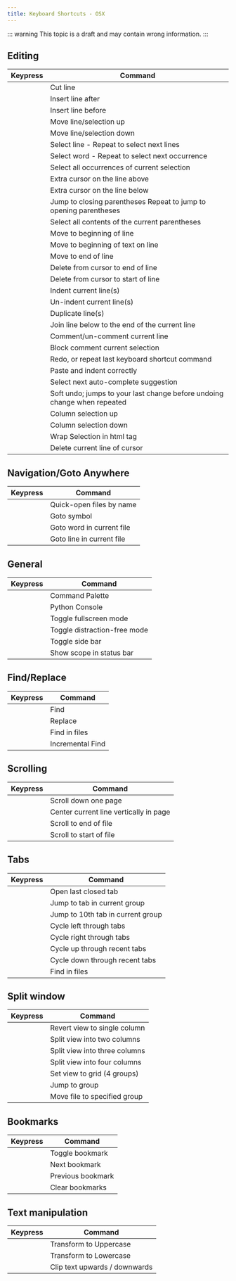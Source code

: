 ```yaml
---
title: Keyboard Shortcuts - OSX
---
```


::: warning
This topic is a draft and may contain wrong information.
:::

## Editing

| Keypress                                 | Command                                                                  |
| ---------------------------------------- | ------------------------------------------------------------------------ |
| <Key k="command+x" />                    | Cut line                                                                 |
| <Key k="command+enter" />                | Insert line after                                                        |
| <Key k="command+shift+enter" />          | Insert line before                                                       |
| <Key k="command+ctrl+up" />              | Move line/selection up                                                   |
| <Key k="command+ctrl+down" />            | Move line/selection down                                                 |
| <Key k="command+l" />                    | Select line - Repeat to select next lines                                |
| <Key k="command+d" />                    | Select word - Repeat to select next occurrence                           |
| <Key k="ctrl+command+g" />               | Select all occurrences of current selection                              |
| <Key k="ctrl+shift+up" />                | Extra cursor on the line above                                           |
| <Key k="ctrl+shift+down" />              | Extra cursor on the line below                                           |
| <Key k="ctrl+m" />                       | Jump to closing parentheses Repeat to jump to opening parentheses        |
| <Key k="ctrl+shift+m" />                 | Select all contents of the current parentheses                           |
| <Key k="ctrl+a" />                       | Move to beginning of line                                                |
| <Key k="command+left" />                 | Move to beginning of text on line                                        |
| <Key k="ctrl+e, command+right" />        | Move to end of line                                                      |
| <Key k="command+k, command+k" />         | Delete from cursor to end of line                                        |
| <Key k="command+k, command+backspace" /> | Delete from cursor to start of line                                      |
| <Key k="command+]" />                    | Indent current line(s)                                                   |
| <Key k="command+[" />                    | Un-indent current line(s)                                                |
| <Key k="command+shift+d" />              | Duplicate line(s)                                                        |
| <Key k="command+j" />                    | Join line below to the end of the current line                           |
| <Key k="command+/" />                    | Comment/un-comment current line                                          |
| <Key k="command+option+/" />             | Block comment current selection                                          |
| <Key k="command+y" />                    | Redo, or repeat last keyboard shortcut command                           |
| <Key k="command+shift+v" />              | Paste and indent correctly                                               |
| <Key k="ctrl+space" />                   | Select next auto-complete suggestion                                     |
| <Key k="command+u" />                    | Soft undo; jumps to your last change before undoing change when repeated |
| <Key k="ctrl+shift+up" />                | Column selection up                                                      |
| <Key k="ctrl+shift+down" />              | Column selection down                                                    |
| <Key k="ctrl+shift+w" />                 | Wrap Selection in html tag                                               |
| <Key k="ctrl+shift+k" />                 | Delete current line of cursor                                            |


## Navigation/Goto Anywhere

| Keypress                         | Command                   |
| -------------------------------- | ------------------------- |
| <Key k="command+p, command+t" /> | Quick-open files by name  |
| <Key k="command+r" />            | Goto symbol               |
|                                  | Goto word in current file |
| <Key k="ctrl+g" />               | Goto line in current file |


## General

| Keypress                         | Command                      |
| -------------------------------- | ---------------------------- |
| <Key k="command+shift+p" />      | Command Palette              |
| <Key k="ctrl+`" />               | Python Console               |
| <Key k="ctrl+command+f" />       | Toggle fullscreen mode       |
| <Key k="ctrl+shift+command+f" /> | Toggle distraction-free mode |
| <Key k="command+k, command+b" /> | Toggle side bar              |
| <Key k="ctrl+shift+p" />         | Show scope in status bar     |


## Find/Replace

| Keypress                     | Command          |
| -----------------------      | ---------------- |
| <Key k="command+f" />        | Find             |
| <Key k="command+option+f" /> | Replace          |
| <Key k="command+shift+f" />  | Find in files    |
| <Key k="command+i" />        | Incremental Find |


## Scrolling

| Keypress                 | Command                                |
| ------------------------ | -------------------------------------- |
| <Key k="ctrl+v" />       | Scroll down one page                   |
| <Key k="ctrl+l" />       | Center current line vertically in page |
| <Key k="command+down" /> | Scroll to end of file                  |
| <Key k="command+up" />   | Scroll to start of file                |


## Tabs

| Keypress                     | Command                           |
| ---------------------------- | --------------------------------- |
| <Key k="command+shift+t" />  | Open last closed tab              |
| <Key k="command+[1-9]" />    | Jump to tab in current group      |
| <Key k="command+0" />        | Jump to 10th tab in current group |
| <Key k="command+shift+[" />  | Cycle left through tabs           |
| <Key k="command+shift+]" />  | Cycle right through tabs          |
| <Key k="ctrl+tab" />         | Cycle up through recent tabs      |
| <Key k="shift+ctrl+tab" />   | Cycle down through recent tabs    |
|                              | Find in files                     |


## Split window


| Keypress                     | Command                       |
| ---------------------------- | ----------------------------- |
| <Key k="command+option+1" /> | Revert view to single column  |
| <Key k="command+option+2" /> | Split view into two columns   |
| <Key k="command+option+3" /> | Split view into three columns |
| <Key k="command+option+4" /> | Split view into four columns  |
| <Key k="command+option+5" /> | Set view to grid (4 groups)   |
| <Key k="ctrl+[1-4]" />       | Jump to group                 |
| <Key k="ctrl+shift+[1-4]" /> | Move file to specified group  |


## Bookmarks


| Keypress                     | Command           |
| ---------------------------- | ----------------- |
| <Key k="command+f2" />       | Toggle bookmark   |
| <Key k="f2" />               | Next bookmark     |
| <Key k="shift+f2" />         | Previous bookmark |
| <Key k="shift+command+f2" /> | Clear bookmarks   |


## Text manipulation


| Keypress                                         | Command                                       |
| ------------------------------------------------ | -----------------------------                 |
| <Key k="command+k, command+u" />                 | Transform to Uppercase                        |
| <Key k="command+k, command+l" />                 | Transform to Lowercase                        |
| <Key k="command+ctrl+down, command+ctrl+down" /> | Clip text upwards / downwards                 |
